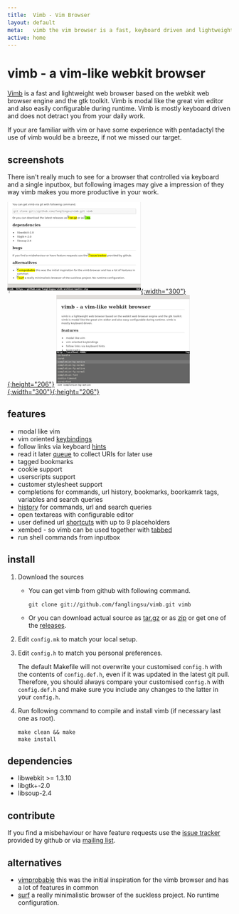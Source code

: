 ```yaml
---
title:  Vimb - Vim Browser
layout: default
meta:   vimb the vim browser is a fast, keyboard driven and lightweight web-browser
active: home
---
```


# vimb - a vim-like webkit browser

[Vimb][vimb] is a fast and lightweight web browser based on the webkit web
browser engine and the gtk toolkit. Vimb is modal like the great vim editor
and also easily configurable during runtime. Vimb is mostly keyboard driven
and does not detract you from your daily work.

If your are familiar with vim or have some experience with pentadactyl the use
of vimb would be a breeze, if not we missed our target.

## screenshots

There isn't really much to see for a browser that controlled via keyboard and
a single inputbox, but following images may give a impression of they way vimb
makes you more productive in your work.

[![link hinting](media/tn/vimb-hints.png "link hinting (688x472 33kB)"){:width="300"}{:height="206"}](media/vimb-hints.png)
[![setting completion of vimb](media/tn/vimb-completion.png "completion of settings (688x472 11kB)"){:width="300"}{:height="206"}](media/vimb-completion.png)

## features

- modal like vim
- vim oriented [keybindings][]
- follow links via keyboard [hints][]
- read it later [queue][] to collect URIs for later use
- tagged bookmarks
- cookie support
- userscripts support
- customer stylesheet support
- completions for commands, url history, bookmarks, boorkamrk tags, variables
  and search queries
- [history][] for commands, url and search queries
- open textareas with configurable editor
- user defined url [shortcuts][] with up to 9 placeholders
- xembed - so vimb can be used together with [tabbed][]
- run shell commands from inputbox

## install

1. Download the sources

   - You can get vimb from github with following command.
   
         git clone git://github.com/fanglingsu/vimb.git vimb
   
   - Or you can download actual source as [tar.gz][tgz] or as [zip][] or get
     one of the [releases][].

2. Edit `config.mk` to match your local setup.

3. Edit `config.h` to match you personal preferences.

   The default Makefile will not overwrite your customised `config.h` with the
   contents of `config.def.h`, even if it was updated in the latest git pull.
   Therefore, you should always compare your customised `config.h` with
   `config.def.h` and make sure you include any changes to the latter in your
   `config.h`.

4. Run following command to compile and install vimb (if necessary last one as
   root).

       make clean && make
       make install

## dependencies

- libwebkit >= 1.3.10
- libgtk+-2.0
- libsoup-2.4

## contribute

If you find a misbehaviour or have feature requests use the
[issue tracker][bug] provided by github or via [mailing list][mail].

## alternatives

- [vimprobable][] this was the initial inspiration for the vimb browser and has
  a lot of features in common
- [surf][] a really minimalistic browser of the suckless project. No runtime
  configuration.

[zip]:         https://github.com/fanglingsu/vimb/archive/master.zip "vimb download zip"
[tgz]:         https://github.com/fanglingsu/vimb/archive/master.tar.gz "vimb download tar.gz"
[releases]:    https://github.com/fanglingsu/vimb/releases "vimb download releases"
[bug]:         https://github.com/fanglingsu/vimb/issues "vimb vim-like browser - issues"
[surf]:        http://surf.suckless.org/
[vimb]:        https://github.com/fanglingsu/vimb "vimb vim-like webbrowser sources"
[vimprobable]: http://sourceforge.net/apps/trac/vimprobable/
[tabbed]:      http://tools.suckless.org/tabbed/
[keybindings]: keybindings.html
[hints]:       keybindings.html#hinting
[history]:     keybindings.html#history
[queue]:       commands.html#queue
[shortcuts]:   commands.html#shortcuts
[mail]:        https://lists.sourceforge.net/lists/listinfo/vimb-users "vimb vim-like browser - mailing list"
